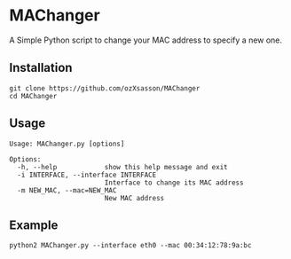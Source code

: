 # MAChanger
A Simple Python script to change your MAC address to specify a new one.

## Installation
```
git clone https://github.com/ozXsasson/MAChanger
cd MAChanger
```

## Usage
```
Usage: MAChanger.py [options]

Options:
  -h, --help            show this help message and exit
  -i INTERFACE, --interface INTERFACE
                        Interface to change its MAC address
  -m NEW_MAC, --mac=NEW_MAC
                        New MAC address
```

## Example
```
python2 MAChanger.py --interface eth0 --mac 00:34:12:78:9a:bc
